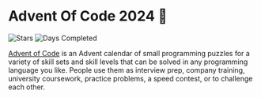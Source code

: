 # Advent Of Code 2024 🎄

![Stars](https://img.shields.io/badge/stars%20⭐-14-green)
![Days Completed](https://img.shields.io/badge/days%20completed-7-green)

[Advent of Code](https://adventofcode.com) is an Advent calendar of small programming puzzles for a variety of skill sets and skill levels that can be solved in any programming language you like. People use them as interview prep, company training, university coursework, practice problems, a speed contest, or to challenge each other.
